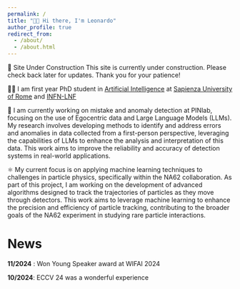 ```yaml
---
permalink: /
title: "👋🏻 Hi there, I'm Leonardo"
author_profile: true
redirect_from: 
  - /about/
  - /about.html
---
```


🚧 Site Under Construction
This site is currently under construction. Please check back later for updates. Thank you for your patience!

👨‍💻 I am first year PhD student in [Artificial Intelligence](https://phd.uniroma1.it/web/ARTIFICIAL-INTELLIGENCE_nD3764_EN.aspx) at [Sapienza University of Rome](https://www.uniroma1.it/en/pagina-strutturale/home) and [INFN-LNF](https://w3.lnf.infn.it/?lang=en)

🛑 I am currently working on mistake and anomaly detection at PINlab, focusing on the use of Egocentric data and Large Language Models (LLMs). My research involves developing methods to identify and address errors and anomalies in data collected from a first-person perspective, leveraging the capabilities of LLMs to enhance the analysis and interpretation of this data. This work aims to improve the reliability and accuracy of detection systems in real-world applications.

⚛️ My current focus is on applying machine learning techniques to challenges in particle physics, specifically within the NA62 collaboration. As part of this project, I am working on the development of advanced algorithms designed to track the trajectories of particles as they move through detectors. This work aims to leverage machine learning to enhance the precision and efficiency of particle tracking, contributing to the broader goals of the NA62 experiment in studying rare particle interactions.


# News

**11/2024** : Won Young Speaker award at WIFAI 2024

**10/2024**: ECCV 24 was a wonderful experience


